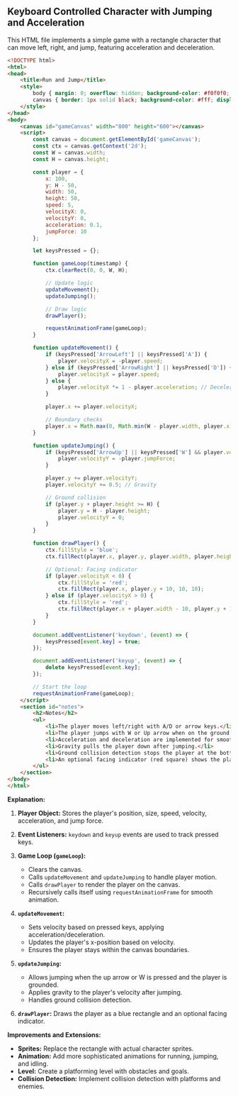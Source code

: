 ## Keyboard Controlled Character with Jumping and Acceleration

This HTML file implements a simple game with a rectangle character that can move left, right, and jump, featuring acceleration and deceleration.

```html
<!DOCTYPE html>
<html>
<head>
    <title>Run and Jump</title>
    <style>
        body { margin: 0; overflow: hidden; background-color: #f0f0f0; }
        canvas { border: 1px solid black; background-color: #fff; display: block; margin: 20px auto; }
    </style>
</head>
<body>
    <canvas id="gameCanvas" width="800" height="600"></canvas>
    <script>
        const canvas = document.getElementById('gameCanvas');
        const ctx = canvas.getContext('2d');
        const W = canvas.width;
        const H = canvas.height;

        const player = {
            x: 100,
            y: H - 50,
            width: 50,
            height: 50,
            speed: 5,
            velocityX: 0,
            velocityY: 0,
            acceleration: 0.1,
            jumpForce: 10
        };

        let keysPressed = {};

        function gameLoop(timestamp) {
            ctx.clearRect(0, 0, W, H);

            // Update logic
            updateMovement();
            updateJumping();

            // Draw logic
            drawPlayer();

            requestAnimationFrame(gameLoop);
        }

        function updateMovement() {
            if (keysPressed['ArrowLeft'] || keysPressed['A']) {
                player.velocityX = -player.speed;
            } else if (keysPressed['ArrowRight'] || keysPressed['D']) {
                player.velocityX = player.speed;
            } else {
                player.velocityX *= 1 - player.acceleration; // Deceleration
            }

            player.x += player.velocityX;

            // Boundary checks
            player.x = Math.max(0, Math.min(W - player.width, player.x));
        }

        function updateJumping() {
            if (keysPressed['ArrowUp'] || keysPressed['W'] && player.velocityY === 0) {
                player.velocityY = -player.jumpForce;
            }

            player.y += player.velocityY;
            player.velocityY += 0.5; // Gravity

            // Ground collision
            if (player.y + player.height >= H) {
                player.y = H - player.height;
                player.velocityY = 0;
            }
        }

        function drawPlayer() {
            ctx.fillStyle = 'blue';
            ctx.fillRect(player.x, player.y, player.width, player.height);

            // Optional: Facing indicator
            if (player.velocityX < 0) {
                ctx.fillStyle = 'red';
                ctx.fillRect(player.x, player.y + 10, 10, 10); 
            } else if (player.velocityX > 0) {
                ctx.fillStyle = 'red';
                ctx.fillRect(player.x + player.width - 10, player.y + 10, 10, 10);
            }
        }

        document.addEventListener('keydown', (event) => {
            keysPressed[event.key] = true;
        });

        document.addEventListener('keyup', (event) => {
            delete keysPressed[event.key];
        });

        // Start the loop
        requestAnimationFrame(gameLoop);
    </script>
    <section id="notes">
        <h2>Notes</h2>
        <ul>
            <li>The player moves left/right with A/D or arrow keys.</li>
            <li>The player jumps with W or Up arrow when on the ground.</li>
            <li>Acceleration and deceleration are implemented for smooth movement.</li>
            <li>Gravity pulls the player down after jumping.</li>
            <li>Ground collision detection stops the player at the bottom of the screen.</li>
            <li>An optional facing indicator (red square) shows the player's direction.</li>
        </ul>
    </section>
</body>
</html>
```

**Explanation:**

1. **Player Object:** Stores the player's position, size, speed, velocity, acceleration, and jump force.
2. **Event Listeners:** `keydown` and `keyup` events are used to track pressed keys.
3. **Game Loop (`gameLoop`):**

   - Clears the canvas.
   - Calls `updateMovement` and `updateJumping` to handle player motion.
   - Calls `drawPlayer` to render the player on the canvas.
   - Recursively calls itself using `requestAnimationFrame` for smooth animation.

4. **`updateMovement`:**
   - Sets velocity based on pressed keys, applying acceleration/deceleration.
   - Updates the player's x-position based on velocity.
   - Ensures the player stays within the canvas boundaries.

5. **`updateJumping`:**

   - Allows jumping when the up arrow or W is pressed and the player is grounded.
   - Applies gravity to the player's velocity after jumping.
   - Handles ground collision detection.

6. **`drawPlayer`:** Draws the player as a blue rectangle and an optional facing indicator.



**Improvements and Extensions:**

- **Sprites:** Replace the rectangle with actual character sprites.
- **Animation:** Add more sophisticated animations for running, jumping, and idling.
- **Level:** Create a platforming level with obstacles and goals.
- **Collision Detection:** Implement collision detection with platforms and enemies.
 <!-- 122.60s -->
